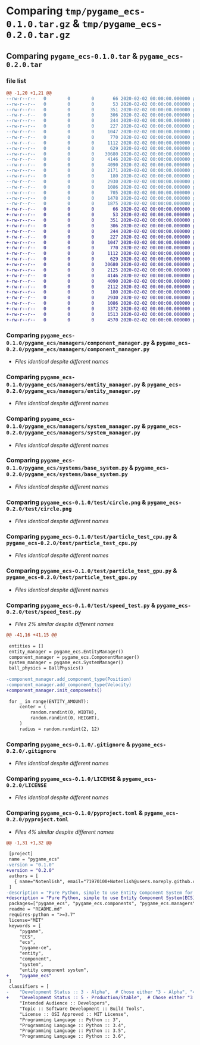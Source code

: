 # Comparing `tmp/pygame_ecs-0.1.0.tar.gz` & `tmp/pygame_ecs-0.2.0.tar.gz`

## Comparing `pygame_ecs-0.1.0.tar` & `pygame_ecs-0.2.0.tar`

### file list

```diff
@@ -1,20 +1,21 @@
--rw-r--r--   0        0        0       66 2020-02-02 00:00:00.000000 pygame_ecs-0.1.0/.gitattributes
--rw-r--r--   0        0        0       53 2020-02-02 00:00:00.000000 pygame_ecs-0.1.0/.vscode/settings.json
--rw-r--r--   0        0        0      351 2020-02-02 00:00:00.000000 pygame_ecs-0.1.0/pygame_ecs/__init__.py
--rw-r--r--   0        0        0      306 2020-02-02 00:00:00.000000 pygame_ecs-0.1.0/pygame_ecs/entity.py
--rw-r--r--   0        0        0      244 2020-02-02 00:00:00.000000 pygame_ecs-0.1.0/pygame_ecs/exceptions.py
--rw-r--r--   0        0        0      227 2020-02-02 00:00:00.000000 pygame_ecs-0.1.0/pygame_ecs/components/base_component.py
--rw-r--r--   0        0        0     1047 2020-02-02 00:00:00.000000 pygame_ecs-0.1.0/pygame_ecs/managers/component_manager.py
--rw-r--r--   0        0        0      770 2020-02-02 00:00:00.000000 pygame_ecs-0.1.0/pygame_ecs/managers/entity_manager.py
--rw-r--r--   0        0        0     1112 2020-02-02 00:00:00.000000 pygame_ecs-0.1.0/pygame_ecs/managers/system_manager.py
--rw-r--r--   0        0        0      629 2020-02-02 00:00:00.000000 pygame_ecs-0.1.0/pygame_ecs/systems/base_system.py
--rw-r--r--   0        0        0    30680 2020-02-02 00:00:00.000000 pygame_ecs-0.1.0/test/circle.png
--rw-r--r--   0        0        0     4146 2020-02-02 00:00:00.000000 pygame_ecs-0.1.0/test/particle_test_cpu.py
--rw-r--r--   0        0        0     4090 2020-02-02 00:00:00.000000 pygame_ecs-0.1.0/test/particle_test_gpu.py
--rw-r--r--   0        0        0     2171 2020-02-02 00:00:00.000000 pygame_ecs-0.1.0/test/speed_test.py
--rw-r--r--   0        0        0      180 2020-02-02 00:00:00.000000 pygame_ecs-0.1.0/test/tester.py
--rw-r--r--   0        0        0     2930 2020-02-02 00:00:00.000000 pygame_ecs-0.1.0/.gitignore
--rw-r--r--   0        0        0     1086 2020-02-02 00:00:00.000000 pygame_ecs-0.1.0/LICENSE
--rw-r--r--   0        0        0      705 2020-02-02 00:00:00.000000 pygame_ecs-0.1.0/README.md
--rw-r--r--   0        0        0     1478 2020-02-02 00:00:00.000000 pygame_ecs-0.1.0/pyproject.toml
--rw-r--r--   0        0        0     1875 2020-02-02 00:00:00.000000 pygame_ecs-0.1.0/PKG-INFO
+-rw-r--r--   0        0        0       66 2020-02-02 00:00:00.000000 pygame_ecs-0.2.0/.gitattributes
+-rw-r--r--   0        0        0       53 2020-02-02 00:00:00.000000 pygame_ecs-0.2.0/.vscode/settings.json
+-rw-r--r--   0        0        0      351 2020-02-02 00:00:00.000000 pygame_ecs-0.2.0/pygame_ecs/__init__.py
+-rw-r--r--   0        0        0      306 2020-02-02 00:00:00.000000 pygame_ecs-0.2.0/pygame_ecs/entity.py
+-rw-r--r--   0        0        0      244 2020-02-02 00:00:00.000000 pygame_ecs-0.2.0/pygame_ecs/exceptions.py
+-rw-r--r--   0        0        0      227 2020-02-02 00:00:00.000000 pygame_ecs-0.2.0/pygame_ecs/components/base_component.py
+-rw-r--r--   0        0        0     1047 2020-02-02 00:00:00.000000 pygame_ecs-0.2.0/pygame_ecs/managers/component_manager.py
+-rw-r--r--   0        0        0      770 2020-02-02 00:00:00.000000 pygame_ecs-0.2.0/pygame_ecs/managers/entity_manager.py
+-rw-r--r--   0        0        0     1112 2020-02-02 00:00:00.000000 pygame_ecs-0.2.0/pygame_ecs/managers/system_manager.py
+-rw-r--r--   0        0        0      629 2020-02-02 00:00:00.000000 pygame_ecs-0.2.0/pygame_ecs/systems/base_system.py
+-rw-r--r--   0        0        0    30680 2020-02-02 00:00:00.000000 pygame_ecs-0.2.0/test/circle.png
+-rw-r--r--   0        0        0     2125 2020-02-02 00:00:00.000000 pygame_ecs-0.2.0/test/draw_test.py
+-rw-r--r--   0        0        0     4146 2020-02-02 00:00:00.000000 pygame_ecs-0.2.0/test/particle_test_cpu.py
+-rw-r--r--   0        0        0     4090 2020-02-02 00:00:00.000000 pygame_ecs-0.2.0/test/particle_test_gpu.py
+-rw-r--r--   0        0        0     2112 2020-02-02 00:00:00.000000 pygame_ecs-0.2.0/test/speed_test.py
+-rw-r--r--   0        0        0      180 2020-02-02 00:00:00.000000 pygame_ecs-0.2.0/test/tester.py
+-rw-r--r--   0        0        0     2930 2020-02-02 00:00:00.000000 pygame_ecs-0.2.0/.gitignore
+-rw-r--r--   0        0        0     1086 2020-02-02 00:00:00.000000 pygame_ecs-0.2.0/LICENSE
+-rw-r--r--   0        0        0     3372 2020-02-02 00:00:00.000000 pygame_ecs-0.2.0/README.md
+-rw-r--r--   0        0        0     1513 2020-02-02 00:00:00.000000 pygame_ecs-0.2.0/pyproject.toml
+-rw-r--r--   0        0        0     4570 2020-02-02 00:00:00.000000 pygame_ecs-0.2.0/PKG-INFO
```

### Comparing `pygame_ecs-0.1.0/pygame_ecs/managers/component_manager.py` & `pygame_ecs-0.2.0/pygame_ecs/managers/component_manager.py`

 * *Files identical despite different names*

### Comparing `pygame_ecs-0.1.0/pygame_ecs/managers/entity_manager.py` & `pygame_ecs-0.2.0/pygame_ecs/managers/entity_manager.py`

 * *Files identical despite different names*

### Comparing `pygame_ecs-0.1.0/pygame_ecs/managers/system_manager.py` & `pygame_ecs-0.2.0/pygame_ecs/managers/system_manager.py`

 * *Files identical despite different names*

### Comparing `pygame_ecs-0.1.0/pygame_ecs/systems/base_system.py` & `pygame_ecs-0.2.0/pygame_ecs/systems/base_system.py`

 * *Files identical despite different names*

### Comparing `pygame_ecs-0.1.0/test/circle.png` & `pygame_ecs-0.2.0/test/circle.png`

 * *Files identical despite different names*

### Comparing `pygame_ecs-0.1.0/test/particle_test_cpu.py` & `pygame_ecs-0.2.0/test/particle_test_cpu.py`

 * *Files identical despite different names*

### Comparing `pygame_ecs-0.1.0/test/particle_test_gpu.py` & `pygame_ecs-0.2.0/test/particle_test_gpu.py`

 * *Files identical despite different names*

### Comparing `pygame_ecs-0.1.0/test/speed_test.py` & `pygame_ecs-0.2.0/test/speed_test.py`

 * *Files 2% similar despite different names*

```diff
@@ -41,16 +41,15 @@
 
 entities = []
 entity_manager = pygame_ecs.EntityManager()
 component_manager = pygame_ecs.ComponentManager()
 system_manager = pygame_ecs.SystemManager()
 ball_physics = BallPhysics()
 
-component_manager.add_component_type(Position)
-component_manager.add_component_type(Velocity)
+component_manager.init_components()
 
 for _ in range(ENTITY_AMOUNT):
     center = (
         random.randint(0, WIDTH),
         random.randint(0, HEIGHT),
     )
     radius = random.randint(2, 12)
```

### Comparing `pygame_ecs-0.1.0/.gitignore` & `pygame_ecs-0.2.0/.gitignore`

 * *Files identical despite different names*

### Comparing `pygame_ecs-0.1.0/LICENSE` & `pygame_ecs-0.2.0/LICENSE`

 * *Files identical despite different names*

### Comparing `pygame_ecs-0.1.0/pyproject.toml` & `pygame_ecs-0.2.0/pyproject.toml`

 * *Files 4% similar despite different names*

```diff
@@ -1,31 +1,32 @@
 
 [project]
 name = "pygame_ecs"
-version = "0.1.0"
+version = "0.2.0"
 authors = [
   { name="Notenlish", email="71970100+Notenlish@users.noreply.github.com" },
 ]
-description = "Pure Python, simple to use Entity Component System for pygame"
+description = "Pure Python, simple to use Entity Component System(ECS) for pygame"
 packages=["pygame_ecs", "pygame_ecs.components", "pygame_ecs.managers", "pygame_ecs.systems"]
 readme = "README.md"
 requires-python = ">=3.7"
 license="MIT"
 keywords = [
     "pygame",
     "ECS",
     "ecs",
     "pygame-ce",
     "entity",
     "component",
     "system",
     "entity component system",
+    "pygame_ecs"
 ]
 classifiers = [
-    "Development Status :: 3 - Alpha",  # Chose either "3 - Alpha", "4 - Beta" or "5 - Production/Stable" as the current state of your package
+    "Development Status :: 5 - Production/Stable",  # Chose either "3 - Alpha", "4 - Beta" or "5 - Production/Stable" as the current state of your package
     "Intended Audience :: Developers",
     "Topic :: Software Development :: Build Tools",
     "License :: OSI Approved :: MIT License",
     "Programming Language :: Python :: 3",
     "Programming Language :: Python :: 3.4",
     "Programming Language :: Python :: 3.5",
     "Programming Language :: Python :: 3.6",
```

